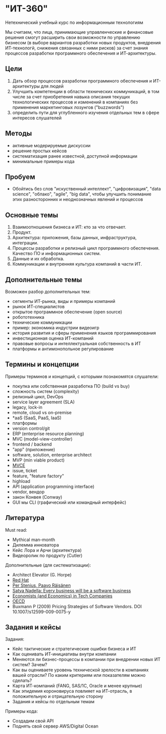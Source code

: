# "ИТ-360"

Нетехнический учебный курс по информационным технологиям 

Мы считаем, что лица, принимающие управленческие и финансовые решения смогут расширить свои возможности по управлению
бизнесом (в выборе вариантов разработки новых продуктов, внедрения ИТ-технологй, снижения связанных с ними рисков) 
за счет знания процессов разработки программного обеспечения и ИТ-архитектуры.


Цели
----

1. Дать обзор процессов разработки программного обеспечения и ИТ-архитектуры для людей
2. Улучшить компетенции в области технических коммуникаций, в том числе за счет приобретения навыка описания текущих технологических процессов 
  и изменений в компаниях без применения маркетинговых лозунгов ("buzzwords")
3. определить пути для углубленного изучения отдельных тем в сфере интересов слушателей

Методы
------

- активные модерируемые дискуссии 
- решение простых кейсов
- систематизация ранее известной, доступной информации
- минимальные примеры кода

Пробуем 
-------

- Обойтись без слов "искуственный интеллект", "цифровизация", "data science", "облако",
  "agile",  "big data", чтобы улучшить понимание этих разносторонних и неоднозначных явлений и процессов  
  

Основные темы
-------------  

1. Взаимоотношения бизнеса и ИТ: кто за что отвечает. 
2. Продукт.
3. Архитектура: приложения, базы данных, инфраструктура, интеграции. 
4. Процессы разработки и релизный цикл программного обеспечения. Качество ПО и информационных систем. 
5. Данные и их обработка.
6. Коммуникации и внутренняя культура компаний в части ИТ.

Дополнительные темы
-------------------

Возможен разбор дополнительных тем:

- сегменты ИТ-рынка, виды и примеры компаний
- рынок ИТ-специалистов
- открытое программное обеспечение (open source)
- робототехника
- технические коммуникации 
- пример: экономика индустрии видеоигр
- история развития и сферы применения языков программирования
- инвестиционная оценка ИТ-компаний
- правовые вопросы и интеллектуальная собственность в ИТ
- платформы и антимонопольное регулирование

Термины и концепции
-------------------

Примеры терминов и концепций, с которыми познакомятся слушатели:

- покупка или собственная разработка ПО (build vs buy)
- сложность систем (complexity)
- релизный цикл, DevOps
- service layer agreement (SLA)
- legacy, lock-in
- remote, cloud vs on-premise
- \*aaS (SaaS, PaaS, IaaS)
- платформы
- version control/git
- ERP (enterprise resource planning)
- MVC (model-view-controller)
- frontend / backend
- "app" (приложение)
- software, solution, enterprise architect
- MVP (min viable product)
- [MVCE](https://stackoverflow.com/help/minimal-reproducible-example)
- issue, ticket
- feature, "feature factory"
- highload
- API (application programming interface)
- vendor, вендор
- закон Конвея (Conway)
- GUI мы CLI (графический или командный интерфейс)


Литература
----------

Must read:

- Mythical man-month
- Дилемма инноватора
- Кейс Лора и Арчи (архитектура)
- Видеоролик по продукту (Cutler)

Дополнительные (для систематизации):

- Architect Elevator (G. Horpe)
- [Red Hat](https://quod.lib.umich.edu/j/jep/3336451.0004.304?view=text;rgn=main)
- [Per Stenius, Paavo Räisänen](http://www.reddal.com/insights/strategies-for-driving-the-transformation-in-the-software-industry)
- [Satya Nadella: Every business will be a software business](https://www.computerweekly.com/news/2240242478/Satya-Nadella-Every-business-will-be-a-software-business)
- [Economists (and Economics) in Tech Companies](https://www.hbs.edu/faculty/Publication%20Files/19-027_7e890058-c225-4803-a6f1-a6eb1db74027.pdf)
- [OECD](https://www.oecd-ilibrary.org/docserver/9789264218789-7-en.pdf?expires=1602666949&id=id&accname=guest&checksum=1B96DE59CAB38239CDD3BD9CE7091FEE)
- Buxmann P (2009) Pricing Strategies of Software Vendors. DOI 10.1007/s12599-009-0075-y

Задания и кейсы
---------------

Задания:

- Кейс тактические и стратегические ошибки бизнеса и ИТ
- Как оценивать ИТ-инициативы внутри компании
- Меняются ли бизнес-процессы в компании при внедрении новых ИТ систем? Зачем?
- Как вы оцениваете уровень технической зрелости в компаниях вашей отрасли? По каким критериям или показателям можно сделать?
- Карта ИТ-компаний (FANG, SAS/1C, Oracle и менее крупные)
- Как эпидемия короновируса повлияет на ИТ-отрасль, в положительную и отрицательную сторону
- Задания и кейсы по отдельным темам

Примеры кода:

- Создадим свой API
- Поднять свой сервер AWS/Digital Ocean
